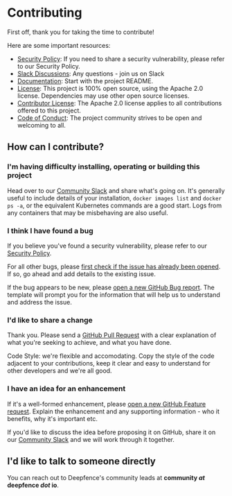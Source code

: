 # Contributing

First off, thank you for taking the time to contribute!

Here are some important resources:
 
  * [Security Policy](SECURITY.md): If you need to share a security vulnerability, please refer to our Security Policy.
  * [Slack Discussions](https://join.slack.com/t/deepfence-community/shared_invite/zt-podmzle9-5X~qYx8wMaLt9bGWwkSdgQ): Any questions - join us on Slack
  * [Documentation](README.md): Start with the project README.
  * [License](LICENSE): This project is 100% open source, using the Apache 2.0 license. Dependencies may use other open source licenses.
  * [Contributor License](https://docs.github.com/en/github/site-policy/github-terms-of-service#6-contributions-under-repository-license): The Apache 2.0 license applies to all contributions offered to this project.
  * [Code of Conduct](CODE_OF_CONDUCT.md): The project community strives to be open and welcoming to all.

## How can I contribute?

### I'm having difficulty installing, operating or building this project

Head over to our [Community Slack](https://join.slack.com/t/deepfence-community/shared_invite/zt-podmzle9-5X~qYx8wMaLt9bGWwkSdgQ) and share what's going on.  It's generally useful to include details of your installation, `docker images list` and `docker ps -a`, or the equivalent Kubernetes commands are a good start.  Logs from any containers that may be misbehaving are also useful.

### I think I have found a bug 

If you believe you've found a security vulnerability, please refer to our [Security Policy](SECURITY.md).

For all other bugs, please [first check if the issue has already been opened](/issues).  If so, go ahead and add details to the existing issue.

If the bug appears to be new, please [open a new GitHub Bug report](/issues/new/choose).  The template will prompt you for the information that will help us to understand and address the issue.

### I'd like to share a change 

Thank you.  Please send a [GitHub Pull Request](https://docs.github.com/en/pull-requests/collaborating-with-pull-requests/proposing-changes-to-your-work-with-pull-requests/about-pull-requests) with a clear explanation of what you're seeking to achieve, and what you have done.

Code Style: we're flexible and accomodating. Copy the style of the code adjacent to your contributions, keep it clear and easy to understand for other developers and we're all good.

### I have an idea for an enhancement

If it's a well-formed enhancement, please [open a new GitHub Feature request](/issues/new/choose).  Explain the enhancement and any supporting information - who it benefits, why it's important etc.

If you'd like to discuss the idea before proposing it on GitHub, share it on our [Community Slack](https://join.slack.com/t/deepfence-community/shared_invite/zt-podmzle9-5X~qYx8wMaLt9bGWwkSdgQ) and we will work through it together.

## I'd like to talk to someone directly

You can reach out to Deepfence's community leads at **community *at* deepfence *dot* io**.
